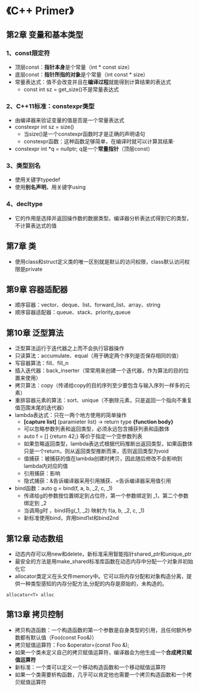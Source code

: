 # 《C++ Primer》

## 第2章 变量和基本类型

### 1、const限定符

- 顶层const：**指针本身**是个常量（int * const size）
- 底层const：**指针所指的对象**是个常量（int const * size）
- 常量表达式：值不会改变并且在**编译过程**就能得到计算结果的表达式
  - const int sz = get_size()不是常量表达式

### 2、C++11标准：constexpr类型

- 由编译器来验证变量的值是否是一个常量表达式
- constexpr int sz = size()
  - 当size()是一个constexpr函数时才是正确的声明语句
  - constexpr函数：这种函数足够简单，在编译时就可以计算其结果·
- constexpr  int *q = nullptr; q是一个**常量指针**（顶层const）

### 3、类型别名

- 使用关键字typedef
- 使用**别名声明**，用关键字using

### 4、decltype

- 它的作用是选择并返回操作数的数据类型。编译器分析表达式得到它的类型，不计算表达式的值

## 第7章 类

- 使用class和struct定义类的唯一区别就是默认的访问权限，class默认访问权限是private

## 第9章 容器适配器

- 顺序容器：vector、deque、list、forward_list、array、string
- 顺序容器适配器：queue、stack、priority_queue

## 第10章 泛型算法

- 泛型算法运行于迭代器之上而不会执行容器操作
- 只读算法：accumulate、equal（用于确定两个序列是否保存相同的值）
- 写容器算法：fill、fill_n
- 插入迭代器：back_inserter（常常用来创建一个迭代器，作为算法的目的位置来使用）
- 拷贝算法：copy（传递给copy的目的序列至少要包含与输入序列一样多的元素）
- 重排容器元素的算法：sort、unique（不删除元素，只是返回一个指向不重复值范围末尾的迭代器）
- lambda表达式：只在一两个地方使用的简单操作
  - **[capture list]** (paramieter list) -> return type **{function body}** 
  - 可以忽略参数列表和返回类型，必须永远包含捕获列表和函数体
  - auto f = [] {return 42;} 等价于指定一个空参数列表
  - 如果忽略返回类型，lambda表达式根据代码推断出返回类型，如果函数体只是一个return，则从返回类型推断而来，否则返回类型为void
  - 值捕获：被捕获的值在lambda创建时拷贝，因此随后修改不会影响到lambda内对应的值
  - 引用捕获：影响
  - 隐式捕获：&告诉编译器采用引用捕获、=告诉编译器采用值引用
- bind函数：auto g = bind(f, a, b, _2, c, _1)
  - 传递给g的参数按位置绑定到占位符，第一个参数绑定到 _1，第二个参数绑定到 _2
  - 当调用g时 ，bind将g(_1, _2) 映射为 f(a, b, _2, c, _1)
  - 新标准使用bind，弃用bind1st和bind2nd

## 第12章 动态数组

- 动态内存可以用new和delete，新标准采用智能指针shared_ptr和unique_ptr
- 最安全的方法是用make_shared标准库函数在动态内存中分配一个对象并初始化它
- allocator类定义在头文件memory中。它可以将内存分配和对象构造分离，提供一种类型感知的内存分配方法,分配的内存是原始的，未构造的。

```
allocator<T> alloc
```

## 第13章 拷贝控制

- 拷贝构造函数：一个构造函数的第一个参数是自身类型的引用，且任何额外参数都有默认值（Foo(const Foo&)）
- 拷贝赋值运算符：Foo &operator=(const Foo &);
- 如果一个类未定义自己的拷贝赋值运算符，编译器会为他生成一个**合成拷贝赋值运算符**
- 新标准：一个类可以定义一个移动构造函数和一个移动赋值运算符
- 如果一个类需要析构函数，几乎可以肯定他也需要一个拷贝构造函数和一个拷贝赋值运算符